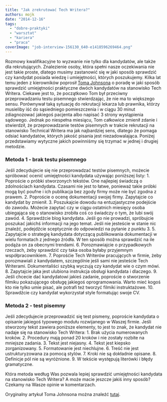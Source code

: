 ```yaml
---
title: "Jak zrekrutować Tech Writera?"
authors: mojk
date: "2014-12-16"
tags:
  - "dobre-praktyki"
  - "warsztat"
  - "kariera"
  - "praca"
coverImage: "job-interview-156130_640-e1418596269464.png"
---
```


Rozmowy kwalifikacyjne to wyzwanie nie tylko dla kandydatów, ale także dla
rekrutujących. Znalezienie osoby, która spełni nasze oczekiwania nie jest takie
proste, dlatego musimy zastanowić się w jaki sposób sprawdzić czy kandydat
posiada wiedzę i umiejętności, których poszukujemy. Kilka lat temu jeden z
kierowników poprosił [Toma Johnsona](http://idratherbewriting.com/aboutme/) o
poradę w jaki sposób sprawdzić umiejętności praktyczne dwóch kandydatów na
stanowisko Tech Writera. Ciekawe jest to, że początkowo Tom był przeciwny
przeprowadzaniu testu pisemnego stwierdzając, że nie ma to większego sensu.
Porównywał taką sytuację do rekrutacji lekarza lub prawnika, którzy musieliby
iść do sąsiedniego pomieszczenia i w ciągu 30 minut zdiagnozować jakiegoś
pacjenta albo napisać 3 strony wystąpienia sądowego. Jednak po niespełna
miesiącu, Tom całkowice zmienił zdanie i stwierdził, że przeprowadzanie testów
pisemnych w trakcie rekrutacji na stanowisko Technical Writera ma jak
najbardziej sens, dlatego że pomaga odsiać kandydatów, których jakość pisania
jest niezadowalająca. Poniżej przedstawiamy wytyczne jakich powinniśmy się
trzymać w jednej i drugiej metodzie.

<!--truncate-->

### Metoda 1 - brak testu pisemnego

Jeśli zdecydujecie się nie przeprowadzać testów pisemnych, możecie spróbować
ocenić umiejętności kandydata używając poniższej listy: 1. Poproście o próbki
stworzonych tekstów. One najlepiej świadczą o zdolnościach kandydata. Czasami
nie jest to łatwe, ponieważ takie próbki mogą być poufne i ich publikacja bez
zgody firmy może nie być zgodna z prawem. 2. Poproście o ocenę dokumentacji
swojej firmy. Zapytajcie co kandydat by zmienił. 3. Poszukajcie dowodu na
entuzjastyczne podejście do zawodu. Możecie zapytać czy w ciągu ostatnich
miesięcy osoba ubiegająca się o stanowisko zrobiła coś co świadczy o tym, że
lubi swój zawód. 4. Sprawdźcie blog kandydata. Jeśli go nie prowadzi, spróbujcie
poszukać jakichś informacji na jego temat. Jeśli nie jesteście w stanie nic
znaleźć, podejdźcie sceptycznie do odpowiedzi na pytanie z punktu 3. 5.
Zapytajcie o strategię kandydata dotyczącą publikowania dokumentacji w wielu
formatach z jednego źródła. W ten sposób można sprawdzić na ile podąża on za
obecnymi trendami. 6. Porozmawiajcie o przypadkowych rzeczach, żeby sprawdzić
czy taka osoba byłaby przyjemnym współpracownikiem. 7. Poprośćie Tech Writerów
pracujących w firmie, żeby porozmawiali z kandydatem, szczególnie jeśli sami nie
jesteście Tech Writerami. Dokumentaliści szybką wyczują czy kandydat wie o czym
mówi. 8. Zapytajcie jaka jest ulubiona instrukcja obsługi kandydata i
dlaczego. 9. Jeśli chcecie dać kandydatowi jakieś zadanie, poproście o
stworzenie filmiku pokazującego obsługę jakiegoś oprogramowania. Warto mieć
kogoś kto nie tylko umie pisać, ale potrafi też tworzyć filmiki
instruktażowe. 10. Sprawdźcie czy kandydat wykorzystał style formatując swoje
CV.

### Metoda 2 - test pisemny

Jeśli zdecydujecie przeprowadzić się test pismeny, poproście kandydata o
opisanie jakiegoś typowego modułu rozwijanego w Waszej firmie. Jeśli stworzony
tekst zawiera poniższe elementy, to jest to znak, że kandydat nie nadaje się na
stanowisko Tech Writera: 1. Brak użycia numerowanych kroków. 2. Procedury mają
ponad 20 kroków i nie zostały rozbite na mniejsze zadania. 3. Tekst jest
niejasny. 4. Tekst jest kiepsko zorganizowany. 5. Formatowanie jest
niechlujne. 6. Treść nie jest ustrukturyzowana za pomocą stylów. 7. Kroki nie są
dokładnie opisane. 8. Definicje pól nie są wyróżnione. 9. W tekście występują
literówki i błędy gramatyczne.

Która metoda według Was pozwala lepiej sprawdzić umiejętności kandydata na
stanowisko Tech Writera? A może macie jeszcze jakiś inny sposób? Czekamy na
Wasze opinie w komentarzach.

Oryginalny artykuł Toma Johnsona można znaleźć
[tutaj](http://idratherbewriting.com/2008/03/13/10-alternate-tests-for-evaluating-technical-writing-job-candidates-a-list-for-hiring-managers/).
